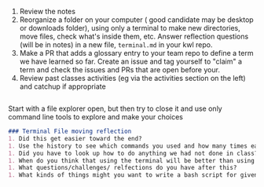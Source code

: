 1. Review the notes
1. Reorganize a folder on your computer ( good candidate may be  desktop or downloads folder), using only a terminal to make new directories, move files, check what's inside them, etc. Answer reflection questions (will be in notes) in a new file, `terminal.md` in your kwl repo.
1. Make a PR that adds a glossary entry to your team repo to define a term we have learned so far. Create an issue and tag yourself to "claim" a term and check the issues and PRs that are open before your.
1. Review past classes activities (eg via the activities section on the left) and catchup if appropriate
```{index} terminal.md
```



Start with a file explorer open, but then try to close it and use only command line tools to explore and make your choices

```markdown
### Terminal File moving reflection
1. Did this get easier toward the end?
1. Use the history to see which commands you used and how many times each, make a table below.
1. Did you have to look up how to do anything we had not done in class?
1. When do you think that using the terminal will be better than using your GUI file explorer?
1. What questions/challenges/ relfections do you have after this?
1. What kinds of things might you want to write a bash script for given what you know in bash so far? come up with 1-2 scenarios
```
